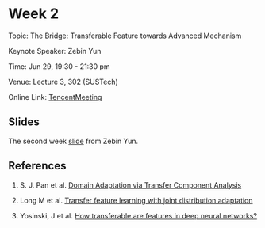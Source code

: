 # Week 2

Topic: The Bridge: Transferable Feature towards Advanced Mechanism

Keynote Speaker: Zebin Yun

Time: Jun 29, 19:30 - 21:30 pm

Venue: Lecture 3, 302 (SUSTech)

Online Link: [TencentMeeting](https://sustech.meeting.tencent.com/dm/rzsV1UdvWHtp)

## Slides

The second week [slide](https://nbviewer.org/github/niusj03/23summer/blob/master/content/docs/pdfs/Week-2.pdf) from Zebin Yun.


## References

1. S. J. Pan et al. [Domain Adaptation via Transfer Component Analysis](https://cse.hkust.edu.hk/~jamesk/papers/tnn11.pdf)

2. Long M et al. [Transfer feature learning with joint distribution adaptation](https://ieeexplore.ieee.org/document/6751384)

3. Yosinski, J et al. [How transferable are features in deep neural networks?](https://arxiv.org/abs/1411.1792)